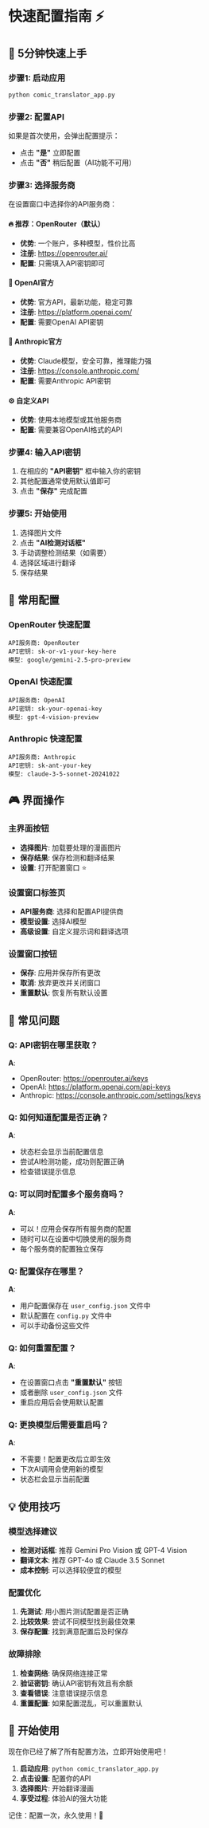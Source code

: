 # 快速配置指南 ⚡

## 🎯 5分钟快速上手

### 步骤1: 启动应用
```bash
python comic_translator_app.py
```

### 步骤2: 配置API
如果是首次使用，会弹出配置提示：
- 点击 **"是"** 立即配置
- 点击 **"否"** 稍后配置（AI功能不可用）

### 步骤3: 选择服务商
在设置窗口中选择你的API服务商：

#### 🔥 推荐：OpenRouter（默认）
- **优势**: 一个账户，多种模型，性价比高
- **注册**: https://openrouter.ai/
- **配置**: 只需填入API密钥即可

#### 🏢 OpenAI官方
- **优势**: 官方API，最新功能，稳定可靠
- **注册**: https://platform.openai.com/
- **配置**: 需要OpenAI API密钥

#### 🧠 Anthropic官方
- **优势**: Claude模型，安全可靠，推理能力强
- **注册**: https://console.anthropic.com/
- **配置**: 需要Anthropic API密钥

#### ⚙️ 自定义API
- **优势**: 使用本地模型或其他服务商
- **配置**: 需要兼容OpenAI格式的API

### 步骤4: 输入API密钥
1. 在相应的 **"API密钥"** 框中输入你的密钥
2. 其他配置通常使用默认值即可
3. 点击 **"保存"** 完成配置

### 步骤5: 开始使用
1. 选择图片文件
2. 点击 **"AI检测对话框"**
3. 手动调整检测结果（如需要）
4. 选择区域进行翻译
5. 保存结果

## 🔧 常用配置

### OpenRouter 快速配置
```
API服务商: OpenRouter
API密钥: sk-or-v1-your-key-here
模型: google/gemini-2.5-pro-preview
```

### OpenAI 快速配置
```
API服务商: OpenAI
API密钥: sk-your-openai-key
模型: gpt-4-vision-preview
```

### Anthropic 快速配置
```
API服务商: Anthropic
API密钥: sk-ant-your-key
模型: claude-3-5-sonnet-20241022
```

## 🎮 界面操作

### 主界面按钮
- **选择图片**: 加载要处理的漫画图片
- **保存结果**: 保存检测和翻译结果
- **设置**: 打开配置窗口 ⭐

### 设置窗口标签页
- **API服务商**: 选择和配置API提供商
- **模型设置**: 选择AI模型
- **高级设置**: 自定义提示词和翻译选项

### 设置窗口按钮
- **保存**: 应用并保存所有更改
- **取消**: 放弃更改并关闭窗口
- **重置默认**: 恢复所有默认设置

## 🚨 常见问题

### Q: API密钥在哪里获取？
**A**: 
- OpenRouter: https://openrouter.ai/keys
- OpenAI: https://platform.openai.com/api-keys
- Anthropic: https://console.anthropic.com/settings/keys

### Q: 如何知道配置是否正确？
**A**: 
- 状态栏会显示当前配置信息
- 尝试AI检测功能，成功则配置正确
- 检查错误提示信息

### Q: 可以同时配置多个服务商吗？
**A**: 
- 可以！应用会保存所有服务商的配置
- 随时可以在设置中切换使用的服务商
- 每个服务商的配置独立保存

### Q: 配置保存在哪里？
**A**: 
- 用户配置保存在 `user_config.json` 文件中
- 默认配置在 `config.py` 文件中
- 可以手动备份这些文件

### Q: 如何重置配置？
**A**: 
- 在设置窗口点击 **"重置默认"** 按钮
- 或者删除 `user_config.json` 文件
- 重启应用后会使用默认配置

### Q: 更换模型后需要重启吗？
**A**: 
- 不需要！配置更改后立即生效
- 下次AI调用会使用新的模型
- 状态栏会显示当前配置

## 💡 使用技巧

### 模型选择建议
- **检测对话框**: 推荐 Gemini Pro Vision 或 GPT-4 Vision
- **翻译文本**: 推荐 GPT-4o 或 Claude 3.5 Sonnet
- **成本控制**: 可以选择较便宜的模型

### 配置优化
1. **先测试**: 用小图片测试配置是否正确
2. **比较效果**: 尝试不同模型找到最佳效果
3. **保存配置**: 找到满意配置后及时保存

### 故障排除
1. **检查网络**: 确保网络连接正常
2. **验证密钥**: 确认API密钥有效且有余额
3. **查看错误**: 注意错误提示信息
4. **重置配置**: 如果配置混乱，可以重置默认

## 🎉 开始使用

现在你已经了解了所有配置方法，立即开始使用吧！

1. **启动应用**: `python comic_translator_app.py`
2. **点击设置**: 配置你的API
3. **选择图片**: 开始翻译漫画
4. **享受过程**: 体验AI的强大功能

记住：配置一次，永久使用！🚀
